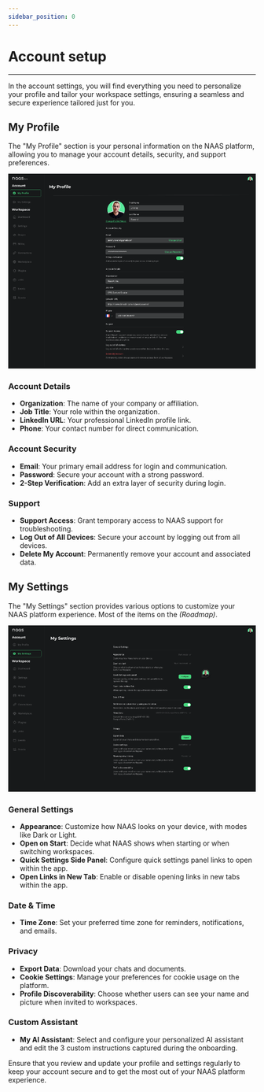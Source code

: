 ```yaml
---
sidebar_position: 0
---
```


# Account setup
---
In the account settings, you will find everything you need to personalize your profile and tailor your workspace settings, ensuring a seamless and secure experience tailored just for you.


## My Profile

The "My Profile" section is your personal information on the NAAS platform, allowing you to manage your account details, security, and support preferences.

![account_my-profile](../installation/img/account_my-profile.png)

### Account Details
- **Organization**: The name of your company or affiliation.
- **Job Title**: Your role within the organization.
- **LinkedIn URL**: Your professional LinkedIn profile link.
- **Phone**: Your contact number for direct communication.

### Account Security
- **Email**: Your primary email address for login and communication.
- **Password**: Secure your account with a strong password.
- **2-Step Verification**: Add an extra layer of security during login.

### Support
- **Support Access**: Grant temporary access to NAAS support for troubleshooting.
- **Log Out of All Devices**: Secure your account by logging out from all devices.
- **Delete My Account**: Permanently remove your account and associated data.

## My Settings

The "My Settings" section provides various options to customize your NAAS platform experience. Most of the items on the *(Roadmap)*.

![account_my-profile](../installation/img/account_my-settings.png)

### General Settings
- **Appearance**: Customize how NAAS looks on your device, with modes like Dark or Light.
- **Open on Start**: Decide what NAAS shows when starting or when switching workspaces.
- **Quick Settings Side Panel**: Configure quick settings panel links to open within the app.
- **Open Links in New Tab**: Enable or disable opening links in new tabs within the app.

### Date & Time
- **Time Zone**: Set your preferred time zone for reminders, notifications, and emails.

### Privacy
- **Export Data**: Download your chats and documents.
- **Cookie Settings**: Manage your preferences for cookie usage on the platform.
- **Profile Discoverability**: Choose whether users can see your name and picture when invited to workspaces.

### Custom Assistant
- **My AI Assistant**: Select and configure your personalized AI assistant and edit the 3 custom instructions captured during the onboarding. 

Ensure that you review and update your profile and settings regularly to keep your account secure and to get the most out of your NAAS platform experience.